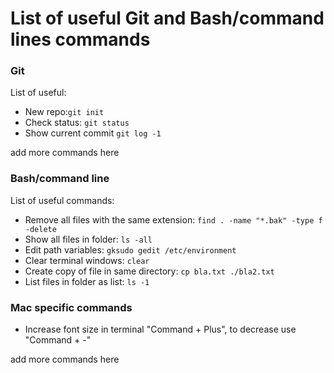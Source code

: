 # List of useful Git and Bash/command lines commands

### Git

List of useful:

- New repo:`git init`
- Check status: `git status`
- Show current commit `git log -1`

add more commands here

### Bash/command line

List of useful commands:

- Remove all files with the same extension: `find . -name "*.bak" -type f -delete`
- Show all files in folder: `ls -all`
- Edit path variables: `gksudo gedit /etc/environment`
- Clear terminal windows: `clear`
- Create copy of file in same directory: `cp bla.txt ./bla2.txt`
- List files in folder as list: `ls -1`

### Mac specific commands

- Increase font size in terminal "Command + Plus", to decrease use "Command + -"

add more commands here
